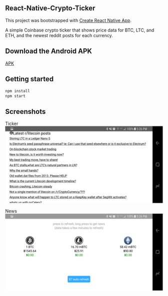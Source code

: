 ## React-Native-Crypto-Ticker
This project was bootstrapped with [Create React Native App](https://github.com/react-community/create-react-native-app).

A simple Coinbase crypto ticker that shows price data for BTC, LTC, and ETH, and the newest reddit posts for each currency.

## Download the Android APK

   [APK](https://exp-shell-app-assets.s3-us-west-1.amazonaws.com/android%2F%40mpint%2Fcryptoticker-db59d384-31d5-11e7-9ad4-0a580a780517-signed.apk)

## Getting started

```
npm install
npm start
```

## Screenshots

Ticker
![ticker](./assets/news.png "Ticker")

News
![news](./assets/tickers.png "News")